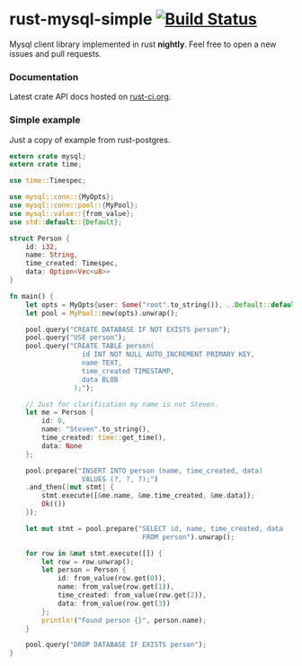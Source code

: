 rust-mysql-simple [![Build Status](https://travis-ci.org/blackbeam/rust-mysql-simple.png?branch=master)](https://travis-ci.org/blackbeam/rust-mysql-simple)
=================
Mysql client library implemented in rust **nightly**. Feel free to open a new issues and pull requests.

### Documentation
Latest crate API docs hosted on [rust-ci.org](http://www.rust-ci.org/blackbeam/rust-mysql-simple/doc/mysql/).

### Simple example
Just a copy of example from rust-postgres.
```rust
extern crate mysql;
extern crate time;

use time::Timespec;

use mysql::conn::{MyOpts};
use mysql::conn::pool::{MyPool};
use mysql::value::{from_value};
use std::default::{Default};

struct Person {
    id: i32,
    name: String,
    time_created: Timespec,
    data: Option<Vec<u8>>
}

fn main() {
    let opts = MyOpts{user: Some("root".to_string()), ..Default::default()};
    let pool = MyPool::new(opts).unwrap();

    pool.query("CREATE DATABASE IF NOT EXISTS person");
    pool.query("USE person");
    pool.query("CREATE TABLE person(
                  id INT NOT NULL AUTO_INCREMENT PRIMARY KEY,
                  name TEXT,
                  time_created TIMESTAMP,
                  data BLOB
                );");

    // Just for clarification my name is not Steven.
    let me = Person {
        id: 0,
        name: "Steven".to_string(),
        time_created: time::get_time(),
        data: None
    };

    pool.prepare("INSERT INTO person (name, time_created, data)
                  VALUES (?, ?, ?);")
    .and_then(|mut stmt| {
        stmt.execute([&me.name, &me.time_created, &me.data]);
        Ok(())
    });

    let mut stmt = pool.prepare("SELECT id, name, time_created, data
                                 FROM person").unwrap();

    for row in &mut stmt.execute([]) {
        let row = row.unwrap();
        let person = Person {
            id: from_value(row.get(0)),
            name: from_value(row.get(1)),
            time_created: from_value(row.get(2)),
            data: from_value(row.get(3))
        };
        println!("Found person {}", person.name);
    }

    pool.query("DROP DATABASE IF EXISTS person");
}
```
